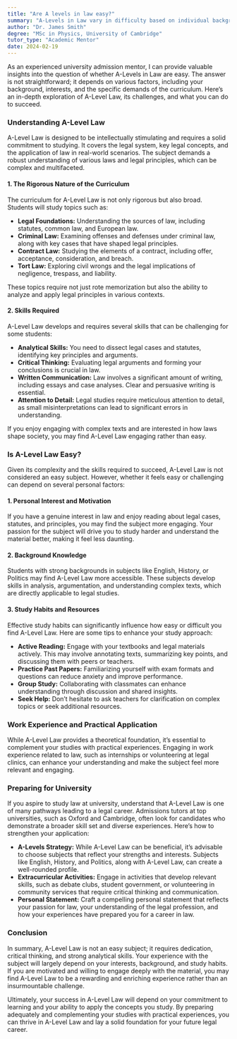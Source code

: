 ```yaml
---
title: "Are A levels in law easy?"
summary: "A-Levels in Law vary in difficulty based on individual background and interests; they require commitment and a solid understanding of legal concepts."
author: "Dr. James Smith"
degree: "MSc in Physics, University of Cambridge"
tutor_type: "Academic Mentor"
date: 2024-02-19
---
```


As an experienced university admission mentor, I can provide valuable insights into the question of whether A-Levels in Law are easy. The answer is not straightforward; it depends on various factors, including your background, interests, and the specific demands of the curriculum. Here’s an in-depth exploration of A-Level Law, its challenges, and what you can do to succeed.

### Understanding A-Level Law

A-Level Law is designed to be intellectually stimulating and requires a solid commitment to studying. It covers the legal system, key legal concepts, and the application of law in real-world scenarios. The subject demands a robust understanding of various laws and legal principles, which can be complex and multifaceted.

#### **1. The Rigorous Nature of the Curriculum**

The curriculum for A-Level Law is not only rigorous but also broad. Students will study topics such as:

- **Legal Foundations:** Understanding the sources of law, including statutes, common law, and European law.
- **Criminal Law:** Examining offenses and defenses under criminal law, along with key cases that have shaped legal principles.
- **Contract Law:** Studying the elements of a contract, including offer, acceptance, consideration, and breach.
- **Tort Law:** Exploring civil wrongs and the legal implications of negligence, trespass, and liability.

These topics require not just rote memorization but also the ability to analyze and apply legal principles in various contexts.

#### **2. Skills Required**

A-Level Law develops and requires several skills that can be challenging for some students:

- **Analytical Skills:** You need to dissect legal cases and statutes, identifying key principles and arguments.
- **Critical Thinking:** Evaluating legal arguments and forming your conclusions is crucial in law.
- **Written Communication:** Law involves a significant amount of writing, including essays and case analyses. Clear and persuasive writing is essential.
- **Attention to Detail:** Legal studies require meticulous attention to detail, as small misinterpretations can lead to significant errors in understanding.

If you enjoy engaging with complex texts and are interested in how laws shape society, you may find A-Level Law engaging rather than easy.

### Is A-Level Law Easy?

Given its complexity and the skills required to succeed, A-Level Law is not considered an easy subject. However, whether it feels easy or challenging can depend on several personal factors:

#### **1. Personal Interest and Motivation**

If you have a genuine interest in law and enjoy reading about legal cases, statutes, and principles, you may find the subject more engaging. Your passion for the subject will drive you to study harder and understand the material better, making it feel less daunting.

#### **2. Background Knowledge**

Students with strong backgrounds in subjects like English, History, or Politics may find A-Level Law more accessible. These subjects develop skills in analysis, argumentation, and understanding complex texts, which are directly applicable to legal studies.

#### **3. Study Habits and Resources**

Effective study habits can significantly influence how easy or difficult you find A-Level Law. Here are some tips to enhance your study approach:

- **Active Reading:** Engage with your textbooks and legal materials actively. This may involve annotating texts, summarizing key points, and discussing them with peers or teachers.
- **Practice Past Papers:** Familiarizing yourself with exam formats and questions can reduce anxiety and improve performance.
- **Group Study:** Collaborating with classmates can enhance understanding through discussion and shared insights.
- **Seek Help:** Don’t hesitate to ask teachers for clarification on complex topics or seek additional resources.

### Work Experience and Practical Application

While A-Level Law provides a theoretical foundation, it’s essential to complement your studies with practical experiences. Engaging in work experience related to law, such as internships or volunteering at legal clinics, can enhance your understanding and make the subject feel more relevant and engaging.

### Preparing for University

If you aspire to study law at university, understand that A-Level Law is one of many pathways leading to a legal career. Admissions tutors at top universities, such as Oxford and Cambridge, often look for candidates who demonstrate a broader skill set and diverse experiences. Here’s how to strengthen your application:

- **A-Levels Strategy:** While A-Level Law can be beneficial, it’s advisable to choose subjects that reflect your strengths and interests. Subjects like English, History, and Politics, along with A-Level Law, can create a well-rounded profile.
- **Extracurricular Activities:** Engage in activities that develop relevant skills, such as debate clubs, student government, or volunteering in community services that require critical thinking and communication.
- **Personal Statement:** Craft a compelling personal statement that reflects your passion for law, your understanding of the legal profession, and how your experiences have prepared you for a career in law.

### Conclusion

In summary, A-Level Law is not an easy subject; it requires dedication, critical thinking, and strong analytical skills. Your experience with the subject will largely depend on your interests, background, and study habits. If you are motivated and willing to engage deeply with the material, you may find A-Level Law to be a rewarding and enriching experience rather than an insurmountable challenge.

Ultimately, your success in A-Level Law will depend on your commitment to learning and your ability to apply the concepts you study. By preparing adequately and complementing your studies with practical experiences, you can thrive in A-Level Law and lay a solid foundation for your future legal career.
    